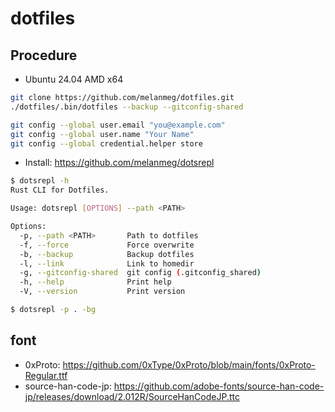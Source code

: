 # dotfiles

## Procedure

- Ubuntu 24.04 AMD x64

```bash
git clone https://github.com/melanmeg/dotfiles.git
./dotfiles/.bin/dotfiles --backup --gitconfig-shared
```

```bash
git config --global user.email "you@example.com"
git config --global user.name "Your Name"
git config --global credential.helper store
```

- Install: https://github.com/melanmeg/dotsrepl

```bash
$ dotsrepl -h
Rust CLI for Dotfiles.

Usage: dotsrepl [OPTIONS] --path <PATH>

Options:
  -p, --path <PATH>       Path to dotfiles
  -f, --force             Force overwrite
  -b, --backup            Backup dotfiles
  -l, --link              Link to homedir
  -g, --gitconfig-shared  git config (.gitconfig_shared)
  -h, --help              Print help
  -V, --version           Print version
```

```bash
$ dotsrepl -p . -bg
```

## font
- 0xProto: https://github.com/0xType/0xProto/blob/main/fonts/0xProto-Regular.ttf
- source-han-code-jp: https://github.com/adobe-fonts/source-han-code-jp/releases/download/2.012R/SourceHanCodeJP.ttc
